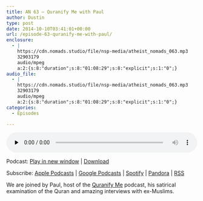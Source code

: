 ```yaml
---
title: AN 63 – Quranify Me with Paul
author: Dustin
type: post
date: 2014-10-10T03:41:01+00:00
url: /episode-63-quranify-me-with-paul/
enclosure:
  - |
    https://cdn.nomads.studio/file/nsp-media/atheist_nomads_063.mp3
    32903179
    audio/mpeg
    a:2:{s:8:"duration";s:8:"01:08:29";s:8:"explicit";s:1:"0";}
audio_file:
  - |
    https://cdn.nomads.studio/file/nsp-media/atheist_nomads_063.mp3
    32903179
    audio/mpeg
    a:2:{s:8:"duration";s:8:"01:08:29";s:8:"explicit";s:1:"0";}
categories:
  - Episodes

---
```

<div itemscope itemtype="http://schema.org/AudioObject">
  <meta itemprop="name" content="Episode 63 &#8211; Quranify Me with Paul" />
  
  <meta itemprop="uploadDate" content="2014-10-09T21:41:01-06:00" />
  
  <meta itemprop="encodingFormat" content="audio/mpeg" />
  
  <meta itemprop="duration" content="PT1H08M29S" />
  
  <meta itemprop="description" content="We are joined by Paul, host of the Quranify Me podcast, his satirical examination of the Quran and amazing interviews with ex-Muslims." />
  
  <meta itemprop="contentUrl" content="https://dts.podtrac.com/redirect.mp3/cdn.nomads.studio/file/nsp-media/atheist_nomads_063.mp3" />
  
  <meta itemprop="contentSize" content="31.4" />
  </p> 
  
  <div class="powerpress_player" id="powerpress_player_8318">
    <audio class="wp-audio-shortcode" id="audio-5175-62" preload="none" style="width: 100%;" controls="controls"><source type="audio/mpeg" src="https://dts.podtrac.com/redirect.mp3/cdn.nomads.studio/file/nsp-media/atheist_nomads_063.mp3?_=62" /><a href="https://dts.podtrac.com/redirect.mp3/cdn.nomads.studio/file/nsp-media/atheist_nomads_063.mp3">https://dts.podtrac.com/redirect.mp3/cdn.nomads.studio/file/nsp-media/atheist_nomads_063.mp3</a></audio>
  </div>
</div>

<p class="powerpress_links powerpress_links_mp3">
  Podcast: <a href="https://dts.podtrac.com/redirect.mp3/cdn.nomads.studio/file/nsp-media/atheist_nomads_063.mp3" class="powerpress_link_pinw" target="_blank" title="Play in new window" onclick="return powerpress_pinw('https://htotw.com/?powerpress_pinw=5175-podcast');" rel="nofollow">Play in new window</a> | <a href="https://dts.podtrac.com/redirect.mp3/cdn.nomads.studio/file/nsp-media/atheist_nomads_063.mp3" class="powerpress_link_d" title="Download" rel="nofollow" download="atheist_nomads_063.mp3">Download</a>
</p>

<p class="powerpress_links powerpress_subscribe_links">
  Subscribe: <a href="https://podcasts.apple.com/us/podcast/humanists-take-on-the-world/id530050098?mt=2&ls=1" class="powerpress_link_subscribe powerpress_link_subscribe_itunes" target="_blank" title="Subscribe on Apple Podcasts" rel="nofollow">Apple Podcasts</a> | <a href="https://www.google.com/podcasts?feed=aHR0cDovL2F0aGVpc3Rub21hZHMubGlic3luLmNvbS9yc3M%3D" class="powerpress_link_subscribe powerpress_link_subscribe_googleplay" target="_blank" title="Subscribe on Google Podcasts" rel="nofollow">Google Podcasts</a> | <a href="https://open.spotify.com/show/3LzK2xZGike6Tc1GEMtMbr?si=LieN9SNuTpq96smuaUsH8A" class="powerpress_link_subscribe powerpress_link_subscribe_spotify" target="_blank" title="Subscribe on Spotify" rel="nofollow">Spotify</a> | <a href="https://www.pandora.com/podcast/atheist-nomads/PC:10122?corr=62071012&part=ug" class="powerpress_link_subscribe powerpress_link_subscribe_pandora" target="_blank" title="Subscribe on Pandora" rel="nofollow">Pandora</a> | <a href="https://htotw.com/feed/podcast/" class="powerpress_link_subscribe powerpress_link_subscribe_rss" target="_blank" title="Subscribe via RSS" rel="nofollow">RSS</a>
</p>

We are joined by Paul, host of the <a href="http://www.quranifyme.com/" target="_blank" rel="noopener">Quranify Me</a> podcast, his satirical examination of the Quran and amazing interviews with ex-Muslims.